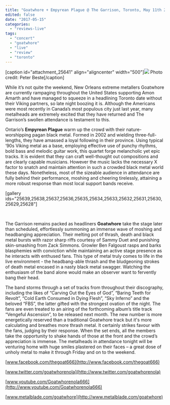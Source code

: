 ```yaml
---
title: "Goatwhore + Empyrean Plague @ The Garrison, Toronto, May 11th 2017"
edited: false
date: "2017-05-15"
categories:
  - "reviews-live"
tags:
  - "concert"
  - "goatwhore"
  - "live"
  - "review"
  - "toronto"
---
```


\[caption id="attachment\_25641" align="aligncenter" width="500"\]![](https://hellbound.ca/wp-content/uploads/2017/05/GOATWHORE_MainGroup1_byPeterBeste.jpg) Photo credit: Peter Beste\[/caption\]

While it’s not quite the weekend, New Orleans extreme metallers Goatwhore are currently rampaging throughout the United States supporting Amon Amarth and have managed to squeeze in a headlining Toronto date without their Viking partners, so late night boozing it is. Although the Americans were most recently in Canada’s most populous city just last year, many metalheads are extremely excited that they have returned and The Garrison’s swollen attendance is testament to this.

Ontario’s **Empyrean Plague** warm up the crowd with their nature-worshipping pagan black metal. Formed in 2002 and wielding three-full-lengths, they have amassed a loyal following in their province. Using typical ‘90s Viking metal as a base, employing effective use of punchy rhythms, bold bass and melodic guitar work, this quartet forge melancholic yet epic tracks. It is evident that they can craft well-thought out compositions and are clearly capable musicians. However the music lacks the necessary X factor to snatch and maintain attention in such a crowded black metal world these days. Nonetheless, most of the sizeable audience in attendance are fully behind their performance, moshing and cheering tirelessly, attaining a more robust response than most local support bands receive.

\[gallery ids="25639,25638,25637,25636,25635,25634,25633,25632,25631,25630,25629,25628"\]

 

The Garrison remains packed as headliners **Goatwhore** take the stage later than scheduled, effortlessly summoning an immense wave of moshing and headbanging appreciation. Their melting pot of thrash, death and black metal bursts with razor sharp riffs courtesy of Sammy Duet and punishing skin-smashing from Zack Simmons. Growler Ben Falgoust rasps and barks blasphemies with conviction while maintaining an active stage presence as he interacts with enthused fans. This type of metal truly comes to life in the live environment - the headbang-able thrash and the bludgeoning strokes of death metal encased in a nasty black metal swagger. Watching the enthusiasm of the band alone would make an observer want to fervently bang their head.

The band storms through a set of tracks from throughout their discography, including the likes of “Carving Out the Eyes of God”, “Baring Teeth for Revolt”, “Cold Earth Consumed in Dying Flesh”, “Sky Inferno” and the beloved “FBS”, the latter gifted with the strongest ovation of the night. The fans are even treated to an airing of the forthcoming album’s title track “Vengeful Ascension”, to be released next month. The new number is more energetically reserved than a traditional Goatwhore track but it's more calculating and breathes more thrash metal. It certainly strikes favour with the fans, judging by their response. When the set ends, all the members take the opportunity to shake hands of those at the front and the crowd’s appreciation is immense. The metalheads in attendance tonight will be venturing home with huge smiles plastered on their faces – a great dose of unholy metal to make it through Friday and on to the weekend.

[www.facebook.com/thegoat666](http://www.facebook.com/thegoat666)

[www.twitter.com/goatwhorenola](http://www.twitter.com/goatwhorenola)

[www.youtube.com/Goatwhorenola666](http://www.youtube.com/Goatwhorenola666)

[www.metalblade.com/goatwhore](http://www.metalblade.com/goatwhore)
